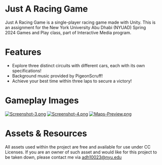 
# Just A Racing Game 

Just A Racing Game is a single-player racing game made with Unity. This is an assignment for the New York University Abu Dhabi (NYUAD) Spring 2024 Games and Play class, part of Interactive Media program.

# Features
- Explore three distinct circuits with different cars, each with its own specifications!
- Background music provided by PigeonScruff!
- Achieve your best time within three laps to secure a victory!

# Gameplay Images

[![Screenshot-3.png](https://i.postimg.cc/1zTTkt2b/Screenshot-3.png)](https://postimg.cc/LqtNfHHV)
[![Screenshot-4.png](https://i.postimg.cc/5yWrtrx3/Screenshot-4.png)](https://postimg.cc/Hc3zZB8c)
[![Maps-Preview.png](https://i.postimg.cc/tJFLtjrw/Maps-Preview.png)](https://postimg.cc/CnLPSWps)

# Assets & Resources
All assets used within the project are free and available for use under CC Licenses. If you are an owner of such asset and would like for this project to be taken down, please contact me via adh10023@nyu.edu


